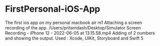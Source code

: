 # FirstPersonal-iOS-App
 The first ios app on my personal macbook air m1
 Attaching a screen recording of the app.
/Users/pritamdash/Desktop/Simulator Screen Recording - iPhone 12 - 2022-06-05 at 13.15.58.mp4
Adding of 2 numbers and showing the output.
Used : Xcode, UIKit, Storyboard and Swift 5
